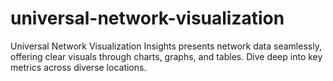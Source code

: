 # universal-network-visualization
Universal Network Visualization Insights presents network data seamlessly, offering clear visuals through charts, graphs, and tables. Dive deep into key metrics across diverse locations.
